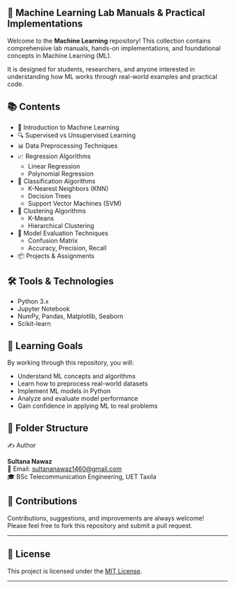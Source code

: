 ## 🧠 Machine Learning Lab Manuals & Practical Implementations

Welcome to the **Machine Learning** repository! This collection contains comprehensive lab manuals, hands-on implementations, and foundational concepts in Machine Learning (ML).

It is designed for students, researchers, and anyone interested in understanding how ML works through real-world examples and practical code.

## 📚 Contents

- 📘 Introduction to Machine Learning
- 🔍 Supervised vs Unsupervised Learning
- 📊 Data Preprocessing Techniques
- 📈 Regression Algorithms
  - Linear Regression
  - Polynomial Regression
- 🧠 Classification Algorithms
  - K-Nearest Neighbors (KNN)
  - Decision Trees
  - Support Vector Machines (SVM)
- 🧬 Clustering Algorithms
  - K-Means
  - Hierarchical Clustering
- 🧹 Model Evaluation Techniques
  - Confusion Matrix
  - Accuracy, Precision, Recall
- 📦 Projects & Assignments

 ## 🛠️ Tools & Technologies

- Python 3.x
- Jupyter Notebook
- NumPy, Pandas, Matplotlib, Seaborn
- Scikit-learn

 ## 🎯 Learning Goals

By working through this repository, you will:

- Understand ML concepts and algorithms
- Learn how to preprocess real-world datasets
- Implement ML models in Python
- Analyze and evaluate model performance
- Gain confidence in applying ML to real problems

## 📁 Folder Structure
 ✍️ Author

**Sultana Nawaz**  
📧 Email: sultananawaz1460@gmail.com  
🎓 BSc Telecommunication Engineering, UET Taxila

## 🌟 Contributions

Contributions, suggestions, and improvements are always welcome!  
Please feel free to fork this repository and submit a pull request.

---

## 📄 License

This project is licensed under the [MIT License](LICENSE).

---


